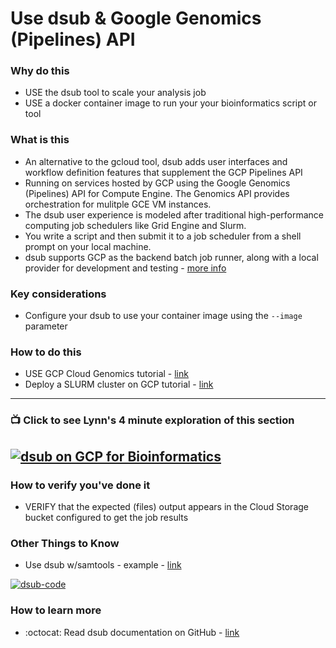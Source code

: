 # Use dsub & Google Genomics (Pipelines) API

### Why do this
 - USE the dsub tool to scale your analysis job
 - USE a docker container image to run your your bioinformatics script or tool

### What is this
 - An alternative to the gcloud tool, dsub adds user interfaces and workflow definition features that supplement the GCP Pipelines API 
 - Running on services hosted by GCP using the Google Genomics (Pipelines) API for Compute Engine.  The Genomics API provides orchestration for mulitple GCE VM instances.
 - The dsub user experience is modeled after traditional high-performance computing job schedulers like Grid Engine and Slurm. 
 - You write a script and then submit it to a job scheduler from a shell prompt on your local machine.
 - dsub supports GCP as the backend batch job runner, along with a local provider for development and testing - [more info](https://github.com/DataBiosphere/dsub/blob/master/docs/providers/README.md#google-v2-provider)

### Key considerations
 - Configure your dsub to use your container image using the `--image` parameter

### How to do this
 - USE GCP Cloud Genomics tutorial - [link](https://cloud.google.com/genomics/docs/tutorials/dsub)
 - Deploy a SLURM cluster on GCP tutorial - [link](https://cloud.google.com/architecture/deploying-slurm-cluster-compute-engine)

 ---
 ### 📺 Click to see Lynn's 4 minute exploration of this section  
[![dsub on GCP for Bioinformatics](http://img.youtube.com/vi/zWHspeEuPs0/0.jpg)](http://www.youtube.com/watch?v=zWHspeEuPs0 "dsub on GCP for Bioinformatics")
----


### How to verify you've done it
 - VERIFY that the expected (files) output appears in the Cloud Storage bucket configured to get the job results

 

### Other Things to Know
 - Use dsub w/samtools - example - [link](https://github.com/DataBiosphere/dsub/tree/master/examples/samtools)

 [![dsub-code](/images/dsub-code.png)]()

### How to learn more
 - :octocat: Read dsub documentation on GitHub - [link](https://github.com/DataBiosphere/dsub)
